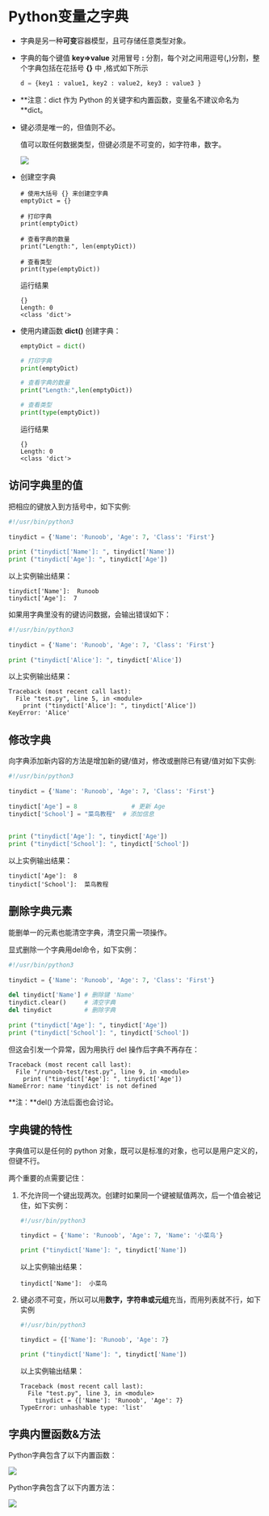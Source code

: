 # Python变量之字典

- 字典是另一种**可变**容器模型，且可存储任意类型对象。
- 字典的每个键值 **key=>value** 对用冒号 **:** 分割，每个对之间用逗号(**,**)分割，整个字典包括在花括号 **{}** 中 ,格式如下所示

  ```python
  d = {key1 : value1, key2 : value2, key3 : value3 }
  ```
- **注意：dict 作为 Python 的关键字和内置函数，变量名不建议命名为 **dict。
- 键必须是唯一的，但值则不必。

  值可以取任何数据类型，但键必须是不可变的，如字符串，数字。

  ![](media/py-dict-3.png)
- 创建空字典

  ```
  # 使用大括号 {} 来创建空字典
  emptyDict = {}

  # 打印字典
  print(emptyDict)

  # 查看字典的数量
  print("Length:", len(emptyDict))

  # 查看类型
  print(type(emptyDict))
  ```

  运行结果

  ```
  {}
  Length: 0
  <class 'dict'>
  ```
- 使用内建函数 **dict()** 创建字典：

  ```python
  emptyDict = dict()

  # 打印字典
  print(emptyDict)

  # 查看字典的数量
  print("Length:",len(emptyDict))

  # 查看类型
  print(type(emptyDict))
  ```

  运行结果

  ```
  {}
  Length: 0
  <class 'dict'>
  ```

## 访问字典里的值

把相应的键放入到方括号中，如下实例:

```python
#!/usr/bin/python3
 
tinydict = {'Name': 'Runoob', 'Age': 7, 'Class': 'First'}
 
print ("tinydict['Name']: ", tinydict['Name'])
print ("tinydict['Age']: ", tinydict['Age'])
```

以上实例输出结果：

```
tinydict['Name']:  Runoob
tinydict['Age']:  7
```

如果用字典里没有的键访问数据，会输出错误如下：

```python
#!/usr/bin/python3
 
tinydict = {'Name': 'Runoob', 'Age': 7, 'Class': 'First'}
 
print ("tinydict['Alice']: ", tinydict['Alice'])
```

以上实例输出结果：

```
Traceback (most recent call last):
  File "test.py", line 5, in <module>
    print ("tinydict['Alice']: ", tinydict['Alice'])
KeyError: 'Alice'
```

## 修改字典

向字典添加新内容的方法是增加新的键/值对，修改或删除已有键/值对如下实例:

```python
#!/usr/bin/python3
 
tinydict = {'Name': 'Runoob', 'Age': 7, 'Class': 'First'}
 
tinydict['Age'] = 8               # 更新 Age
tinydict['School'] = "菜鸟教程"  # 添加信息
 
 
print ("tinydict['Age']: ", tinydict['Age'])
print ("tinydict['School']: ", tinydict['School'])
```

以上实例输出结果：

```
tinydict['Age']:  8
tinydict['School']:  菜鸟教程
```

## 删除字典元素

能删单一的元素也能清空字典，清空只需一项操作。

显式删除一个字典用del命令，如下实例：

```python
#!/usr/bin/python3
 
tinydict = {'Name': 'Runoob', 'Age': 7, 'Class': 'First'}
 
del tinydict['Name'] # 删除键 'Name'
tinydict.clear()     # 清空字典
del tinydict         # 删除字典
 
print ("tinydict['Age']: ", tinydict['Age'])
print ("tinydict['School']: ", tinydict['School'])
```

但这会引发一个异常，因为用执行 del 操作后字典不再存在：

```
Traceback (most recent call last):
  File "/runoob-test/test.py", line 9, in <module>
    print ("tinydict['Age']: ", tinydict['Age'])
NameError: name 'tinydict' is not defined
```

**注：**del() 方法后面也会讨论。

## 字典键的特性

字典值可以是任何的 python 对象，既可以是标准的对象，也可以是用户定义的，但键不行。

两个重要的点需要记住：

1. 不允许同一个键出现两次。创建时如果同一个键被赋值两次，后一个值会被记住，如下实例：

   ```python
   #!/usr/bin/python3

   tinydict = {'Name': 'Runoob', 'Age': 7, 'Name': '小菜鸟'}

   print ("tinydict['Name']: ", tinydict['Name'])
   ```

   以上实例输出结果：

   ```
   tinydict['Name']:  小菜鸟
   ```
2. 键必须不可变，所以可以用**数字，字符串或元组**充当，而用列表就不行，如下实例

   ```python
   #!/usr/bin/python3

   tinydict = {['Name']: 'Runoob', 'Age': 7}

   print ("tinydict['Name']: ", tinydict['Name'])
   ```

   以上实例输出结果：

   ```
   Traceback (most recent call last):
     File "test.py", line 3, in <module>
       tinydict = {['Name']: 'Runoob', 'Age': 7}
   TypeError: unhashable type: 'list'
   ```

## 字典内置函数&方法

Python字典包含了以下内置函数：

![](media/image-20241010104534977.png)

Python字典包含了以下内置方法：

![](media/image-20241010104559046.png)
